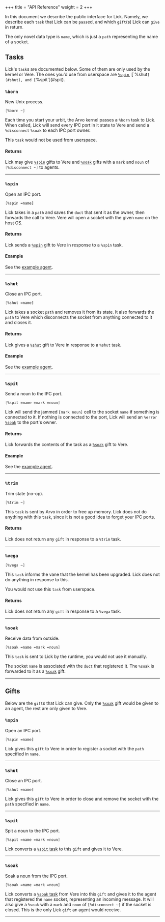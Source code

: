 +++
title = "API Reference"
weight = 2
+++

In this document we describe the public interface for Lick. Namely, we describe each `task` that Lick can be `pass`ed, and which `gift`(s) Lick can `give` in return.

The only novel data type is `name`, which is just a `path` representing the name of a socket.

## Tasks

Lick's `task`s are documented below. Some of them are only used by the kernel or Vere. The ones you'd use from userspace are [`%spin`](#spin`), [`%shut`](#shut), and [`%spit`](#spit).

### `%born`

New Unix process.

```hoon
[%born ~]
```

Each time you start your urbit, the Arvo kernel passes a `%born` task to Lick. When called, Lick will send every IPC port in it state to Vere and send a `%disconnect` `%soak` to each IPC port owner.

This `task` would not be used from userspace.

#### Returns

Lick may give [`%spin`](#spin-1) gifts to Vere and [`%soak`](#soak-1) gifts with a `mark` and `noun` of `[%disconnect ~]` to agents.

---

### `%spin`

Open an IPC port.

```hoon
[%spin =name]
```

Lick takes in a `path` and saves the `duct` that sent it as the owner, then forwards the call to Vere. Vere will open a socket with the given `name` on the host OS.

#### Returns

Lick sends a [`%spin`](#spin-1) gift to Vere in response to a `%spin` task.

#### Example

See the [example agent](/system/kernel/lick/examples/examples).

---

### `%shut`

Close an IPC port.

```hoon
[%shut =name]
```

Lick takes a socket `path` and removes it from its state. It also forwards the `path` to Vere which disconnects the socket from anything connected to it and closes it.

#### Returns

Lick gives a [`%shut`](#shut-1) gift to Vere in response to a `%shut` task.

#### Example

See the [example agent](/system/kernel/lick/examples/examples).

---

### `%spit`

Send a noun to the IPC port. 

```hoon
[%spit =name =mark =noun]
```

Lick will send the jammed `[mark noun]` cell to the socket `name` if something is connected to it. If nothing is connected to the port, Lick will send an `%error` [`%soak`](#soak-1) to the port's owner.

#### Returns

Lick forwards the contents of the task as a [`%soak`](#soak-1) gift to Vere.

#### Example

See the [example agent](/system/kernel/lick/examples/examples).

---

### `%trim`

Trim state (no-op).

```hoon
[%trim ~]
```

This `task` is sent by Arvo in order to free up memory. Lick does not do anything with this `task`, since it is not a good idea to forget your IPC ports.

#### Returns

Lick does not return any `gift` in response to a `%trim` task.

---

### `%vega`

```hoon
[%vega ~]
```

This `task` informs the vane that the kernel has been upgraded. Lick does not do anything in response to this.

You would not use this `task` from userspace.

#### Returns

Lick does not return any `gift` in response to a `%vega` task.

---

### `%soak`

Receive data from outside.

```hoon
[%soak =name =mark =noun]
```

This `task` is sent to Lick by the runtime, you would not use it manually.

The socket `name` is associated with the `duct` that registered it. The `%soak` is forwarded to it as a [`%soak`](#soak-1) gift.

---

## Gifts

Below are the `gift`s that Lick can give. Only the [`%soak`](#soak-1) gift would be given to an agent, the rest are only given to Vere.

### `%spin`

Open an IPC port.

```hoon
[%spin =name]
```

Lick gives this `gift` to Vere in order to register a socket with the `path` specified in `name`.

---

### `%shut`

Close an IPC port.

```hoon
[%shut =name]
```

Lick gives this `gift` to Vere in order to close and remove the socket with the `path` specified in `name`.

---

### `%spit`

Spit a noun to the IPC port.

```hoon
[%spit =name =mark =noun]
```

Lick converts a [`%spit` task](#spit) to this `gift` and gives it to Vere.

---

### `%soak`

Soak a noun from the IPC port.

```hoon
[%soak =name =mark =noun]
```

Lick converts a [`%soak` task](#soak) from Vere into this `gift` and gives it to the agent that registered the `name` socket, representing an incoming message. It will also give a `%soak` with a `mark` and `noun` of `[%disconnect ~]` if the socket is closed. This is the only Lick `gift` an agent would receive.

---
